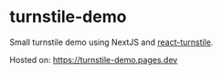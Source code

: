 
# turnstile-demo

Small turnstile demo using NextJS and [react-turnstile](https://www.npmjs.com/package/react-turnstile).

Hosted on: https://turnstile-demo.pages.dev

